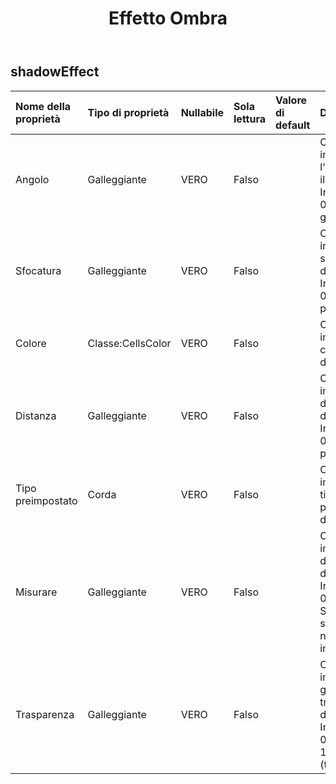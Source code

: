 ﻿---
title: Effetto Ombra
second_title: Aspose.Cells Cloud Documen
type: docs
url: /it/specification/model/shadoweffect/
description: "Aspose.Cells Specifica del modello cloud: ShadowEffect. Gestisci facilmente Excel e altri fogli di calcolo con funzionalità come apertura, generazione, modifica, divisione, unione, confronto e conversione"
weight: 50
---
## **shadowEffect**

 

| Nome della proprietà| Tipo di proprietà| Nullabile| Sola lettura| Valore di default| Descrizione|
|:- |:- |:- |:- |:- |:- |
| Angolo| Galleggiante| VERO| Falso|| Ottiene e imposta l'angolo di illuminazione. Intervallo da 0 a 359,9 gradi.|
| Sfocatura| Galleggiante| VERO| Falso|| Ottiene e imposta la sfocatura dell'ombra. Intervallo da 0 a 100 punti.|
| Colore| Classe:CellsColor| VERO| Falso||Ottiene e imposta il colore dell'ombra.|
| Distanza| Galleggiante| VERO| Falso|| Ottiene e imposta la distanza dell'ombra. Intervallo da 0 a 200 punti.|
| Tipo preimpostato| Corda| VERO| Falso|| Ottiene e imposta il tipo di ombra preimpostato dell'ombra.|
| Misurare| Galleggiante| VERO| Falso|| Ottiene e imposta la dimensione dell'ombra. Intervallo da 0 a 2,0. Senza significato nell'ombra interiore.|
| Trasparenza| Galleggiante| VERO| Falso|| Ottiene e imposta il grado di trasparenza dell'ombra. Intervallo da 0,0 (opaco) a 1,0 (trasparente).|

